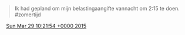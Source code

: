 > Ik had gepland om mijn belastingaangifte vannacht om 2:15 te doen\. \#zomertijd

<img src="../../media/tweet.ico" width="12" /> [Sun Mar 29 10:21:54 +0000 2015](https://twitter.com/DromerDenker/status/582125520718053376)